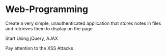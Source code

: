 # Web-Programming
Create a very simple, unauthenticated application that stores notes in files and retrieves them to display on the page. 

Start Using jQuery, AJAX

Pay attention to the XSS Attacks

